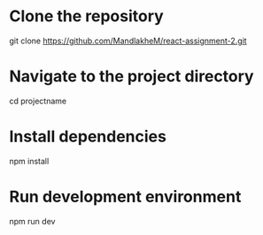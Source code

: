 
# Clone the repository

git clone https://github.com/MandlakheM/react-assignment-2.git

# Navigate to the project directory

cd projectname

# Install dependencies

npm install

# Run development environment

npm run dev
